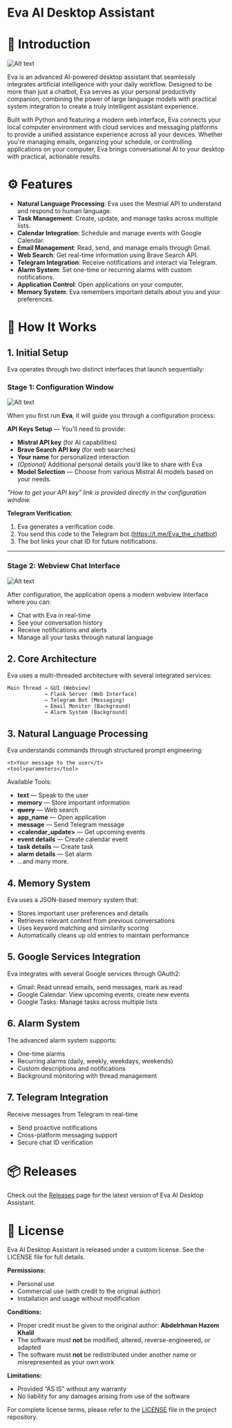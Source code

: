 # **Eva AI Desktop Assistant**



# 🌟 Introduction

![Alt text](Images/Eva.png)

Eva is an advanced AI-powered desktop assistant that seamlessly integrates artificial intelligence with your daily workflow. Designed to be more than just a chatbot, Eva serves as your personal productivity companion, combining the power of large language models with practical system integration to create a truly intelligent assistant experience.

Built with Python and featuring a modern web interface, Eva connects your local computer environment with cloud services and messaging platforms to provide a unified assistance experience across all your devices. Whether you're managing emails, organizing your schedule, or controlling applications on your computer, Eva brings conversational AI to your desktop with practical, actionable results.

# ⚙ Features

- **Natural Language Processing**: Eva uses the Mestrial API to understand and respond to human language.
- **Task Management**: Create, update, and manage tasks across multiple lists.
- **Calendar Integration**: Schedule and manage events with Google Calendar.
- **Email Management**: Read, send, and manage emails through Gmail.  
- **Web Search**: Get real-time information using Brave Search API.  
- **Telegram Integration**: Receive notifications and interact via Telegram. 
- **Alarm System**: Set one-time or recurring alarms with custom notifications.  
- **Application Control**: Open applications on your computer.  
- **Memory System**: Eva remembers important details about you and your preferences.  



# 🚀 How It Works

## 1. Initial Setup
Eva operates through two distinct interfaces that launch sequentially:


### Stage 1: Configuration Window
![Alt text](Images/config_page.png)



When you first run **Eva**, it will guide you through a configuration process:

**API Keys Setup** — You'll need to provide:
- **Mistral API key** (for AI capabilities)
- **Brave Search API key** (for web searches)
- **Your name** for personalized interaction
- *(Optional)* Additional personal details you’d like to share with Eva
- **Model Selection** — Choose from various Mistral AI models based on your needs.

*"How to get your API key" link is provided directly in the configuration window.*

**Telegram Verification**:  
1. Eva generates a verification code.
2. You send this code to the Telegram bot.(https://t.me/Eva_the_chatbot)
3. The bot links your chat ID for future notifications.


---

### **Stage 2: Webview Chat Interface**
![Alt text](Images/Eva_gui.png)

After configuration, the application opens a modern webview interface where you can:

- Chat with Eva in real-time
- See your conversation history
- Receive notifications and alerts
- Manage all your tasks through natural language



## 2. Core Architecture
Eva uses a multi-threaded architecture with several integrated services:

```
Main Thread → GUI (Webview)
            → Flask Server (Web Interface)
            → Telegram Bot (Messaging)
            → Email Monitor (Background)
            → Alarm System (Background)
```


## 3. Natural Language Processing

Eva understands commands through structured prompt engineering:

```
<t>Your message to the user</t>
<tool>parameters</tool>
```

Available Tools:

- **<t>text</t>** — Speak to the user
- **<m>memory</m>** — Store important information
- **<s>query</s>** — Web search
- **<o>app_name</o>** — Open application
- **<tg>message</tg>** — Send Telegram message
- **<calendar_update>** — Get upcoming events
- **<ce>event details</ce>** — Create calendar event
- **<ct>task details</ct>** — Create task
- **<sa>alarm details</sa>** — Set alarm
- ...and many more.

## 4. Memory System
Eva uses a JSON-based memory system that:

- Stores important user preferences and details
- Retrieves relevant context from previous conversations
- Uses keyword matching and similarity scoring
- Automatically cleans up old entries to maintain performance

## 5. Google Services Integration
Eva integrates with several Google services through OAuth2:

- Gmail: Read unread emails, send messages, mark as read
- Google Calendar: View upcoming events, create new events
- Google Tasks: Manage tasks across multiple lists

## 6. Alarm System
The advanced alarm system supports:

- One-time alarms
- Recurring alarms (daily, weekly, weekdays, weekends)
- Custom descriptions and notifications
- Background monitoring with thread management

## 7. Telegram Integration
Receive messages from Telegram in real-time

- Send proactive notifications
- Cross-platform messaging support
- Secure chat ID verification

# 📦 Releases
Check out the [Releases](Releases) page for the latest version of Eva AI Desktop Assistant. 

# 📄 License


Eva AI Desktop Assistant is released under a custom license. See the LICENSE file for full details.

**Permissions:**
- Personal use
- Commercial use (with credit to the original author)
- Installation and usage without modification

**Conditions:**
- Proper credit must be given to the original author: **Abdelrhman Hazem Khalil**
- The software must **not** be modified, altered, reverse-engineered, or adapted
- The software must **not** be redistributed under another name or misrepresented as your own work

**Limitations:**
- Provided “AS IS” without any warranty
- No liability for any damages arising from use of the software

For complete license terms, please refer to the [LICENSE](LICENSE) file in the project repository.
